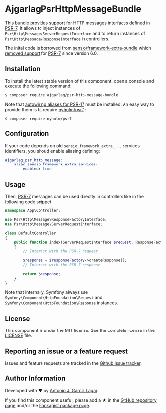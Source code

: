AjgarlagPsrHttpMessageBundle
============================

This bundle provides support for HTTP messages interfaces defined
in [PSR-7]. It allows to inject instances of ``Psr\Http\Message\ServerRequestInterface``
and to return instances of ``Psr\Http\Message\ResponseInterface`` in controllers.


The inital code is borrowed from [sensio/framework-extra-bundle] which [removed support] for [PSR-7] since version 6.0.


Installation
------------

To install the latest stable version of this component, open a console and execute the following command:
```
$ composer require ajgarlag/psr-http-message-bundle
```

Note that [autowiring aliases for PSR-17] must be installed. An easy way to provide them is to require [nyholm/psr7] :
```
$ composer require nyholm/psr7
```

Configuration
-------------

If your code depends on old `sensio_framework_extra_...` services identifiers, you shoud enable aliasing defining:
```yaml
ajgarlag_psr_http_message:
    alias_sensio_framework_extra_services:
        enabled: true
```


Usage
-----

Then, [PSR-7] messages can be used directly in controllers like in the following code snippet

```php
namespace App\Controller;

use Psr\Http\Message\ResponseFactoryInterface;
use Psr\Http\Message\ServerRequestInterface;

class DefaultController
{
    public function index(ServerRequestInterface $request, ResponseFactoryInterface $responseFactory)
    {
        // Interact with the PSR-7 request

        $response = $responseFactory->createResponse();
        // Interact with the PSR-7 response

        return $response;
    }
}
```

Note that internally, Symfony always use `Symfony\Component\HttpFoundation\Request`
and `Symfony\Component\HttpFoundation\Response` instances.


License
-------

This component is under the MIT license. See the complete license in the [LICENSE] file.


Reporting an issue or a feature request
---------------------------------------

Issues and feature requests are tracked in the [Github issue tracker].


Author Information
------------------

Developed with ♥ by [Antonio J. García Lagar].

If you find this component useful, please add a ★ in the [GitHub repository page] and/or the [Packagist package page].

[sensio/framework-extra-bundle]: https://github.com/sensiolabs/SensioFrameworkExtraBundle
[removed support]: https://github.com/sensiolabs/SensioFrameworkExtraBundle/pull/710
[PSR-7]: http://www.php-fig.org/psr/psr-7/
[autowiring aliases for PSR-17]: https://github.com/symfony/recipes/blob/master/nyholm/psr7/1.0/config/packages/nyholm_psr7.yaml
[nyholm/psr7]: https://github.com/Nyholm/psr7
[LICENSE]: LICENSE
[Github issue tracker]: https://github.com/ajgarlag/psr-http-message-bundle/issues
[Antonio J. García Lagar]: http://aj.garcialagar.es
[GitHub repository page]: https://github.com/ajgarlag/psr-http-message-bundle
[Packagist package page]: https://packagist.org/packages/ajgarlag/psr-http-message-bundle
